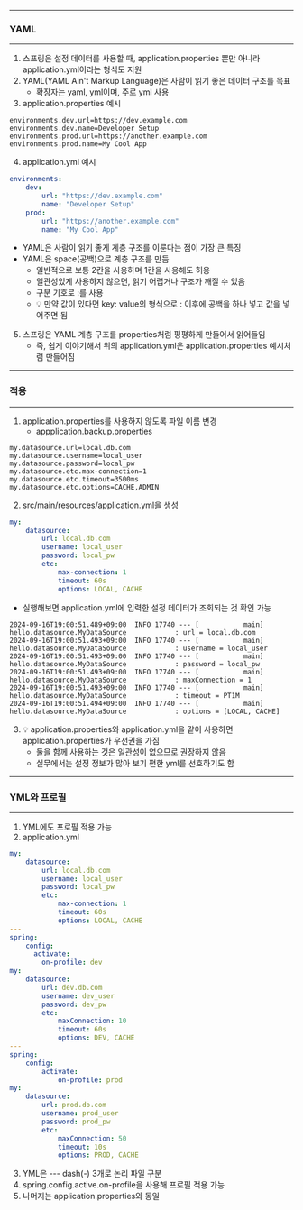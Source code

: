 -----
### YAML
-----
1. 스프링은 설정 데이터를 사용할 때, application.properties 뿐만 아니라 application.yml이라는 형식도 지원
2. YAML(YAML Ain't Markup Language)은 사람이 읽기 좋은 데이터 구조를 목표
   - 확장자는 yaml, yml이며, 주로 yml 사용
3. application.properties 예시
```properties
environments.dev.url=https://dev.example.com
environments.dev.name=Developer Setup
environments.prod.url=https://another.example.com
environments.prod.name=My Cool App
```

4. application.yml 예시
```yml
environments:
    dev:
        url: "https://dev.example.com"
        name: "Developer Setup"
    prod:
        url: "https://another.example.com"
        name: "My Cool App"
```

  - YAML은 사람이 읽기 좋게 계층 구조를 이룬다는 점이 가장 큰 특징
  - YAML은 space(공백)으로 계층 구조를 만듬
    + 일반적으로 보통 2칸을 사용하며 1칸을 사용해도 허용
    + 일관성있게 사용하지 않으면, 읽기 어렵거나 구조가 깨질 수 있음
    + 구분 기호로 :를 사용
    + 💡 만약 값이 있다면 key: value의 형식으로 : 이후에 공백을 하나 넣고 값을 넣어주면 됨

5. 스프링은 YAML 계층 구조를 properties처럼 평평하게 만들어서 읽어들임
   - 즉, 쉽게 이야기해서 위의 application.yml은 application.properties 예시처럼 만들어짐

-----
### 적용
-----
1. application.properties를 사용하지 않도록 파일 이름 변경
   - appplication.backup.properties
```properties
my.datasource.url=local.db.com
my.datasource.username=local_user
my.datasource.password=local_pw
my.datasource.etc.max-connection=1
my.datasource.etc.timeout=3500ms
my.datasource.etc.options=CACHE,ADMIN
```

2. src/main/resources/application.yml을 생성
```yml
my:
    datasource:
        url: local.db.com
        username: local_user
        password: local_pw
        etc:
            max-connection: 1
            timeout: 60s
            options: LOCAL, CACHE
```
  - 실행해보면 application.yml에 입력한 설정 데이터가 조회되는 것 확인 가능
```
2024-09-16T19:00:51.489+09:00  INFO 17740 --- [           main] hello.datasource.MyDataSource            : url = local.db.com
2024-09-16T19:00:51.493+09:00  INFO 17740 --- [           main] hello.datasource.MyDataSource            : username = local_user
2024-09-16T19:00:51.493+09:00  INFO 17740 --- [           main] hello.datasource.MyDataSource            : password = local_pw
2024-09-16T19:00:51.493+09:00  INFO 17740 --- [           main] hello.datasource.MyDataSource            : maxConnection = 1
2024-09-16T19:00:51.493+09:00  INFO 17740 --- [           main] hello.datasource.MyDataSource            : timeout = PT1M
2024-09-16T19:00:51.494+09:00  INFO 17740 --- [           main] hello.datasource.MyDataSource            : options = [LOCAL, CACHE]
```

3. 💡 application.properties와 application.yml을 같이 사용하면 application.properties가 우선권을 가짐
   - 둘을 함께 사용하는 것은 일관성이 없으므로 권장하지 않음
   - 실무에서는 설정 정보가 많아 보기 편한 yml를 선호하기도 함

-----
### YML와 프로필
-----
1. YML에도 프로필 적용 가능
2. application.yml
```yml
my:
    datasource:
        url: local.db.com
        username: local_user
        password: local_pw
        etc:
            max-connection: 1
            timeout: 60s
            options: LOCAL, CACHE
---
spring:
    config:
      activate:
        on-profile: dev
my:
    datasource:
        url: dev.db.com
        username: dev_user
        password: dev_pw
        etc:
            maxConnection: 10
            timeout: 60s
            options: DEV, CACHE
---
spring:
    config:
        activate:
            on-profile: prod
my:
    datasource:
        url: prod.db.com
        username: prod_user
        password: prod_pw
        etc:
            maxConnection: 50
            timeout: 10s
            options: PROD, CACHE
```
3. YML은 --- dash(-) 3개로 논리 파일 구분
4. spring.config.active.on-profile을 사용해 프로필 적용 가능
5. 나머지는 application.properties와 동일
